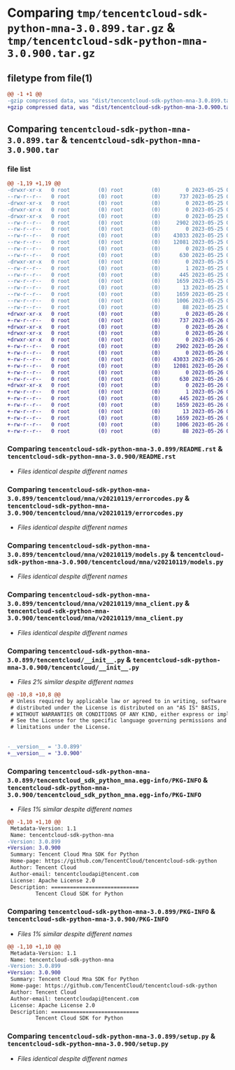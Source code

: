 # Comparing `tmp/tencentcloud-sdk-python-mna-3.0.899.tar.gz` & `tmp/tencentcloud-sdk-python-mna-3.0.900.tar.gz`

## filetype from file(1)

```diff
@@ -1 +1 @@
-gzip compressed data, was "dist/tencentcloud-sdk-python-mna-3.0.899.tar", last modified: Thu May 25 00:31:32 2023, max compression
+gzip compressed data, was "dist/tencentcloud-sdk-python-mna-3.0.900.tar", last modified: Fri May 26 02:23:15 2023, max compression
```

## Comparing `tencentcloud-sdk-python-mna-3.0.899.tar` & `tencentcloud-sdk-python-mna-3.0.900.tar`

### file list

```diff
@@ -1,19 +1,19 @@
-drwxr-xr-x   0 root         (0) root         (0)        0 2023-05-25 00:31:32.000000 tencentcloud-sdk-python-mna-3.0.899/
--rw-r--r--   0 root         (0) root         (0)      737 2023-05-25 00:31:31.000000 tencentcloud-sdk-python-mna-3.0.899/README.rst
-drwxr-xr-x   0 root         (0) root         (0)        0 2023-05-25 00:31:32.000000 tencentcloud-sdk-python-mna-3.0.899/tencentcloud/
-drwxr-xr-x   0 root         (0) root         (0)        0 2023-05-25 00:31:32.000000 tencentcloud-sdk-python-mna-3.0.899/tencentcloud/mna/
-drwxr-xr-x   0 root         (0) root         (0)        0 2023-05-25 00:31:32.000000 tencentcloud-sdk-python-mna-3.0.899/tencentcloud/mna/v20210119/
--rw-r--r--   0 root         (0) root         (0)     2902 2023-05-25 00:31:31.000000 tencentcloud-sdk-python-mna-3.0.899/tencentcloud/mna/v20210119/errorcodes.py
--rw-r--r--   0 root         (0) root         (0)        0 2023-05-25 00:31:31.000000 tencentcloud-sdk-python-mna-3.0.899/tencentcloud/mna/v20210119/__init__.py
--rw-r--r--   0 root         (0) root         (0)    43033 2023-05-25 00:31:31.000000 tencentcloud-sdk-python-mna-3.0.899/tencentcloud/mna/v20210119/models.py
--rw-r--r--   0 root         (0) root         (0)    12081 2023-05-25 00:31:31.000000 tencentcloud-sdk-python-mna-3.0.899/tencentcloud/mna/v20210119/mna_client.py
--rw-r--r--   0 root         (0) root         (0)        0 2023-05-25 00:31:31.000000 tencentcloud-sdk-python-mna-3.0.899/tencentcloud/mna/__init__.py
--rw-r--r--   0 root         (0) root         (0)      630 2023-05-25 00:31:31.000000 tencentcloud-sdk-python-mna-3.0.899/tencentcloud/__init__.py
-drwxr-xr-x   0 root         (0) root         (0)        0 2023-05-25 00:31:32.000000 tencentcloud-sdk-python-mna-3.0.899/tencentcloud_sdk_python_mna.egg-info/
--rw-r--r--   0 root         (0) root         (0)        1 2023-05-25 00:31:32.000000 tencentcloud-sdk-python-mna-3.0.899/tencentcloud_sdk_python_mna.egg-info/dependency_links.txt
--rw-r--r--   0 root         (0) root         (0)      445 2023-05-25 00:31:32.000000 tencentcloud-sdk-python-mna-3.0.899/tencentcloud_sdk_python_mna.egg-info/SOURCES.txt
--rw-r--r--   0 root         (0) root         (0)     1659 2023-05-25 00:31:32.000000 tencentcloud-sdk-python-mna-3.0.899/tencentcloud_sdk_python_mna.egg-info/PKG-INFO
--rw-r--r--   0 root         (0) root         (0)       13 2023-05-25 00:31:32.000000 tencentcloud-sdk-python-mna-3.0.899/tencentcloud_sdk_python_mna.egg-info/top_level.txt
--rw-r--r--   0 root         (0) root         (0)     1659 2023-05-25 00:31:32.000000 tencentcloud-sdk-python-mna-3.0.899/PKG-INFO
--rw-r--r--   0 root         (0) root         (0)     1006 2023-05-25 00:31:31.000000 tencentcloud-sdk-python-mna-3.0.899/setup.py
--rw-r--r--   0 root         (0) root         (0)       88 2023-05-25 00:31:32.000000 tencentcloud-sdk-python-mna-3.0.899/setup.cfg
+drwxr-xr-x   0 root         (0) root         (0)        0 2023-05-26 02:23:15.000000 tencentcloud-sdk-python-mna-3.0.900/
+-rw-r--r--   0 root         (0) root         (0)      737 2023-05-26 02:23:15.000000 tencentcloud-sdk-python-mna-3.0.900/README.rst
+drwxr-xr-x   0 root         (0) root         (0)        0 2023-05-26 02:23:15.000000 tencentcloud-sdk-python-mna-3.0.900/tencentcloud/
+drwxr-xr-x   0 root         (0) root         (0)        0 2023-05-26 02:23:15.000000 tencentcloud-sdk-python-mna-3.0.900/tencentcloud/mna/
+drwxr-xr-x   0 root         (0) root         (0)        0 2023-05-26 02:23:15.000000 tencentcloud-sdk-python-mna-3.0.900/tencentcloud/mna/v20210119/
+-rw-r--r--   0 root         (0) root         (0)     2902 2023-05-26 02:23:15.000000 tencentcloud-sdk-python-mna-3.0.900/tencentcloud/mna/v20210119/errorcodes.py
+-rw-r--r--   0 root         (0) root         (0)        0 2023-05-26 02:23:15.000000 tencentcloud-sdk-python-mna-3.0.900/tencentcloud/mna/v20210119/__init__.py
+-rw-r--r--   0 root         (0) root         (0)    43033 2023-05-26 02:23:15.000000 tencentcloud-sdk-python-mna-3.0.900/tencentcloud/mna/v20210119/models.py
+-rw-r--r--   0 root         (0) root         (0)    12081 2023-05-26 02:23:15.000000 tencentcloud-sdk-python-mna-3.0.900/tencentcloud/mna/v20210119/mna_client.py
+-rw-r--r--   0 root         (0) root         (0)        0 2023-05-26 02:23:15.000000 tencentcloud-sdk-python-mna-3.0.900/tencentcloud/mna/__init__.py
+-rw-r--r--   0 root         (0) root         (0)      630 2023-05-26 02:23:15.000000 tencentcloud-sdk-python-mna-3.0.900/tencentcloud/__init__.py
+drwxr-xr-x   0 root         (0) root         (0)        0 2023-05-26 02:23:15.000000 tencentcloud-sdk-python-mna-3.0.900/tencentcloud_sdk_python_mna.egg-info/
+-rw-r--r--   0 root         (0) root         (0)        1 2023-05-26 02:23:15.000000 tencentcloud-sdk-python-mna-3.0.900/tencentcloud_sdk_python_mna.egg-info/dependency_links.txt
+-rw-r--r--   0 root         (0) root         (0)      445 2023-05-26 02:23:15.000000 tencentcloud-sdk-python-mna-3.0.900/tencentcloud_sdk_python_mna.egg-info/SOURCES.txt
+-rw-r--r--   0 root         (0) root         (0)     1659 2023-05-26 02:23:15.000000 tencentcloud-sdk-python-mna-3.0.900/tencentcloud_sdk_python_mna.egg-info/PKG-INFO
+-rw-r--r--   0 root         (0) root         (0)       13 2023-05-26 02:23:15.000000 tencentcloud-sdk-python-mna-3.0.900/tencentcloud_sdk_python_mna.egg-info/top_level.txt
+-rw-r--r--   0 root         (0) root         (0)     1659 2023-05-26 02:23:15.000000 tencentcloud-sdk-python-mna-3.0.900/PKG-INFO
+-rw-r--r--   0 root         (0) root         (0)     1006 2023-05-26 02:23:15.000000 tencentcloud-sdk-python-mna-3.0.900/setup.py
+-rw-r--r--   0 root         (0) root         (0)       88 2023-05-26 02:23:15.000000 tencentcloud-sdk-python-mna-3.0.900/setup.cfg
```

### Comparing `tencentcloud-sdk-python-mna-3.0.899/README.rst` & `tencentcloud-sdk-python-mna-3.0.900/README.rst`

 * *Files identical despite different names*

### Comparing `tencentcloud-sdk-python-mna-3.0.899/tencentcloud/mna/v20210119/errorcodes.py` & `tencentcloud-sdk-python-mna-3.0.900/tencentcloud/mna/v20210119/errorcodes.py`

 * *Files identical despite different names*

### Comparing `tencentcloud-sdk-python-mna-3.0.899/tencentcloud/mna/v20210119/models.py` & `tencentcloud-sdk-python-mna-3.0.900/tencentcloud/mna/v20210119/models.py`

 * *Files identical despite different names*

### Comparing `tencentcloud-sdk-python-mna-3.0.899/tencentcloud/mna/v20210119/mna_client.py` & `tencentcloud-sdk-python-mna-3.0.900/tencentcloud/mna/v20210119/mna_client.py`

 * *Files identical despite different names*

### Comparing `tencentcloud-sdk-python-mna-3.0.899/tencentcloud/__init__.py` & `tencentcloud-sdk-python-mna-3.0.900/tencentcloud/__init__.py`

 * *Files 2% similar despite different names*

```diff
@@ -10,8 +10,8 @@
 # Unless required by applicable law or agreed to in writing, software
 # distributed under the License is distributed on an "AS IS" BASIS,
 # WITHOUT WARRANTIES OR CONDITIONS OF ANY KIND, either express or implied.
 # See the License for the specific language governing permissions and
 # limitations under the License.
 
 
-__version__ = '3.0.899'
+__version__ = '3.0.900'
```

### Comparing `tencentcloud-sdk-python-mna-3.0.899/tencentcloud_sdk_python_mna.egg-info/PKG-INFO` & `tencentcloud-sdk-python-mna-3.0.900/tencentcloud_sdk_python_mna.egg-info/PKG-INFO`

 * *Files 1% similar despite different names*

```diff
@@ -1,10 +1,10 @@
 Metadata-Version: 1.1
 Name: tencentcloud-sdk-python-mna
-Version: 3.0.899
+Version: 3.0.900
 Summary: Tencent Cloud Mna SDK for Python
 Home-page: https://github.com/TencentCloud/tencentcloud-sdk-python
 Author: Tencent Cloud
 Author-email: tencentcloudapi@tencent.com
 License: Apache License 2.0
 Description: ============================
         Tencent Cloud SDK for Python
```

### Comparing `tencentcloud-sdk-python-mna-3.0.899/PKG-INFO` & `tencentcloud-sdk-python-mna-3.0.900/PKG-INFO`

 * *Files 1% similar despite different names*

```diff
@@ -1,10 +1,10 @@
 Metadata-Version: 1.1
 Name: tencentcloud-sdk-python-mna
-Version: 3.0.899
+Version: 3.0.900
 Summary: Tencent Cloud Mna SDK for Python
 Home-page: https://github.com/TencentCloud/tencentcloud-sdk-python
 Author: Tencent Cloud
 Author-email: tencentcloudapi@tencent.com
 License: Apache License 2.0
 Description: ============================
         Tencent Cloud SDK for Python
```

### Comparing `tencentcloud-sdk-python-mna-3.0.899/setup.py` & `tencentcloud-sdk-python-mna-3.0.900/setup.py`

 * *Files identical despite different names*

